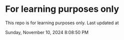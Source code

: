 # For learning purposes only
This repo is for learning purposes only.
Last updated at

Sunday, November 10, 2024 8:08:50 PM

